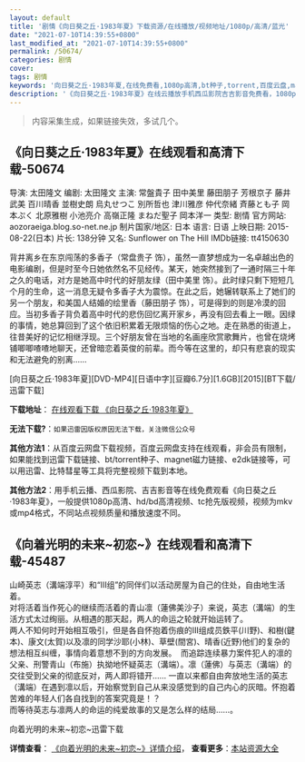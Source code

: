```yaml
---
layout: default
title: '剧情《向日葵之丘·1983年夏》下载资源/在线播放/视频地址/1080p/高清/蓝光'
date: "2021-07-10T14:39:55+0800"
last_modified_at: "2021-07-10T14:39:55+0800"
permalink: /50674/
categories: 剧情
cover:
tags: 剧情
keywords: '向日葵之丘·1983年夏,在线免费看,1080p高清,bt种子,torrent,百度云盘,magnet,磁力链,迅雷下载资源'
description: '《向日葵之丘·1983年夏》在线云播放手机西瓜影院吉吉影音免费看，1080p高清bd/hd未删减完整版和tc抢先枪版，mkv/mp4格式，附带bt/torrent种子、magnet/磁力链、百度云盘、网盘资源迅雷下载链接'
---
```


>内容采集生成，如果链接失效，多试几个。


## 《向日葵之丘·1983年夏》在线观看和高清下载-50674

导演: 太田隆文 编剧: 太田隆文 主演: 常盤貴子 田中美里 藤田朋子 芳根京子 藤井武美 百川晴香 並樹史朗 烏丸せつこ 別所哲也 津川雅彦 仲代奈緒 斉藤とも子 岡本ぷく 北原雅樹 小池亮介 高嶺正隆 まねだ聖子 岡本洋一 类型: 剧情 官方网站: aozoraeiga.blog.so-net.ne.jp 制片国家/地区: 日本 语言: 日语 上映日期: 2015-08-22(日本) 片长: 138分钟 又名: Sunflower on The Hill IMDb链接: tt4150630

背井离乡在东京闯荡的多香子（常盘贵子 饰），虽然一直梦想成为一名卓越出色的电影编剧，但是时至今日她依然名不见经传。某天，她突然接到了一通时隔三十年之久的电话，对方是她高中时代的好朋友绿（田中美里 饰）。此时绿只剩下短短几个月的生命，这一消息无疑令多香子大为震惊。在此之后，她辗转联系上了她们的另一个朋友，和美国人结婚的绘里香（藤田朋子 饰），可是得到的则是冷漠的回应。当初多香子背负着高中时代的悲伤回忆离开家乡，再没有回去看上一眼。因绿的事情，她总算回到了这个依旧积累着无限烦恼的伤心之地。走在熟悉的街道上，往昔美好的记忆相继浮现。三个好朋友曾在当地的名画座欣赏歌舞片，也曾在烧烤铺唧唧喳喳地聊天，还曾暗恋着英俊的前辈。而今等在这里的，却只有悲哀的现实和无法避免的别离……


[向日葵之丘·1983年夏][DVD-MP4][日语中字][豆瓣6.7分][1.6GB][2015][BT下载/迅雷下载]

**下载地址**： [在线观看下载 《向日葵之丘·1983年夏》](https://www.btdx8.com/torrent/sunflower_on_the_hill_2015.html) 


**无法下载?**：`如果迅雷因版权原因无法下载，关注微信公众号 `

**其他方法1**：从百度云网盘下载视频，百度云网盘支持在线观看，非会员有限制，如果能找到迅雷下载链接、bt/torrent种子、magnet磁力链接、e2dk链接等，可以用迅雷、比特彗星等工具将完整视频下载到本地。

**其他方法2**：用手机云播、西瓜影院、吉吉影音等在线免费观看《向日葵之丘·1983年夏》，一般提供1080p高清、hd/bd高清视频、tc抢先版视频，视频为mkv或mp4格式，不同站点视频质量和播放速度不同。


## 《向着光明的未来~初恋~》在线观看和高清下载-45487

山崎英志（溝端淳平）和&ldquo;Ⅲ组”的同伴们以活动房屋为自己的住处，自由地生活着。<br />对将活着当作死心的继续而活着的青山凛（蓮佛美沙子）来说，英志（溝端）的生活方式太过绚丽。从相遇的那天起，两人的命运之轮就开始运转了。<br /> 两人不知何时开始相互吸引，但是各自怀抱着伤痕的Ⅲ组成员鉄平(川野)、和樹(鍵本)、康文(太賀)以及凛的同学沙耶(小林)、草壁(間宮)、晴香(近野)他们的复杂的想法相互纠缠，事情向着意想不到的方向发展。&nbsp;  而追踪连续暴力案件犯人的凛的父亲、刑警青山（布施）执拗地怀疑英志（溝端）。凛（蓮佛）与英志（溝端）的交往受到父亲的彻底反对，两人即将错开…… 一直以来都自由奔放地生活的英志（溝端）在遇到凛以后，开始察觉到自己从来没感觉到的自己内心的灰暗。怀抱着苦难的年轻人们各自找到的答案究竟是！？<br /> 而等待英志与凛两人的命运的纯爱故事的又是怎么样的结局……。


向着光明的未来~初恋~迅雷下载

**详情查看**： [《向着光明的未来~初恋~》详情介绍](/movie/45487/)， **查看更多**：[本站资源大全](/movie/t/all/)

